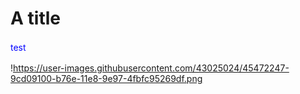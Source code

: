 # A title

<html>
<body>
<p style="color:blue; line-height:1.5;">test</p>
  
!https://user-images.githubusercontent.com/43025024/45472247-9cd09100-b76e-11e8-9e97-4fbfc95269df.png

